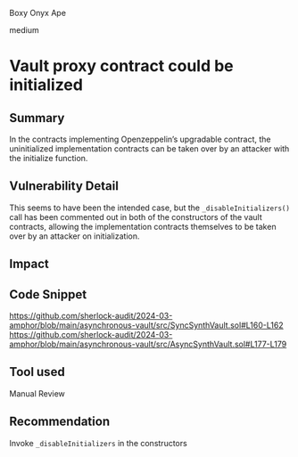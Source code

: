 Boxy Onyx Ape

medium

# Vault proxy contract could be initialized

## Summary
In the contracts implementing Openzeppelin’s upgradable contract, the uninitialized implementation contracts can be taken over by an attacker with the initialize function. 

## Vulnerability Detail
This seems to have been the intended case, but the ``_disableInitializers()`` call has been commented out in both of the constructors of the vault contracts, allowing the implementation contracts themselves to be taken over by an attacker on initialization.

## Impact

## Code Snippet
https://github.com/sherlock-audit/2024-03-amphor/blob/main/asynchronous-vault/src/SyncSynthVault.sol#L160-L162
https://github.com/sherlock-audit/2024-03-amphor/blob/main/asynchronous-vault/src/AsyncSynthVault.sol#L177-L179

## Tool used

Manual Review

## Recommendation
Invoke ``_disableInitializers`` in the constructors

